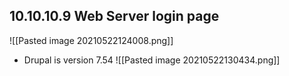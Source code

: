 ## 10.10.10.9 Web Server login page
![[Pasted image 20210522124008.png]]

* Drupal is version 7.54
![[Pasted image 20210522130434.png]]